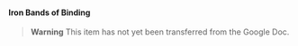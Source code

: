 #### Iron Bands of Binding

> **Warning**
> This item has not yet been transferred from the Google Doc.

